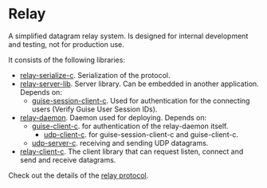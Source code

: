 # Relay

A simplified datagram relay system. Is designed for internal development and testing, not for production use.

It consists of the following libraries:

* [relay-serialize-c](https://github.com/piot/relay-serialize-c). Serialization of the protocol.
* [relay-server-lib](https://github.com/piot/relay-server-lib). Server library. Can be embedded in another application. Depends on:
  * [guise-session-client-c](https://github.com/piot/guise-session-client-c). Used for authentication for the connecting users (Verify Guise User Session IDs). 
* [relay-daemon](https://github.com/piot/relay-daemon). Daemon used for deploying. Depends on:
  * [guise-client-c](https://github.com/piot/guise-client-c). for authentication of the relay-daemon itself.
    * [udp-client-c](https://github.com/piot/udp-client-c). for guise-session-client-c and guise-client-c.
  * [udp-server-c](https://github.com/piot/udp-server-c). receiving and sending UDP datagrams.
* [relay-client-c](https://github.com/piot/relay-client-c). The client library that can request listen, connect and send and receive datagrams.

Check out the details of the [relay protocol](https://github.com/piot/relay-serialize-c/blob/main/docs/index.adoc).
